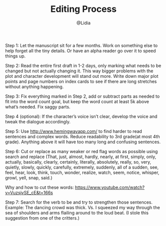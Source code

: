 ﻿---
layout: post
title: "Editing Process"
author: "@Lidia"
subtitle: ""
---

Step 1: Let the manuscript sit for a few months. Work on something else to help forget all the tiny details. Or have an alpha reader go over it to speed things up. 

Step 2: Read the entire first draft in 1-2 days, only marking what needs to be changed but not actually changing it. This way bigger problems with the plot and character development will stand out more. Write down major plot points and page numbers on index cards to see if there are long stretches without anything happening. 

Step 3: Fix everything marked in Step 2, add or subtract parts as needed to fit into the word count goal, but keep the word count at least 5k above what’s needed. Fix saggy parts. 

Step 4 (optional): If the character’s voice isn’t clear, develop the voice and tweak the dialogue accordingly. 

Step 5: Use http://www.hemingwayapp.com/ to find harder to read sentences and complex words. Reduce readability to 3rd grade(at most 4th grade). Anything above it will have too many long and confusing sentences. 

Step 6: Cut or replace as many weaker or red flag words as possible using search and replace (That, just, almost, hardly, nearly, at first, simply, only, actually, basically, clearly, certainly, literally, absolutely, really, so, very, quietly, slowly, quickly, carefully, extremely, suddenly, all of a sudden, see, feel, hear, look, think, touch, wonder, realize, watch, seem, notice, whisper, growl, yell, snap, said.)

Why and how to cut these words: https://www.youtube.com/watch?v=VuzsjvSE_cE&t=166s

Step 7: Search for the verb to be and try to strengthen those sentences. Example: The dancing crowd was thick. Vs. I squeezed my way through the sea of shoulders and arms flailing around to the loud beat. (I stole this suggestion from one of the critters.)